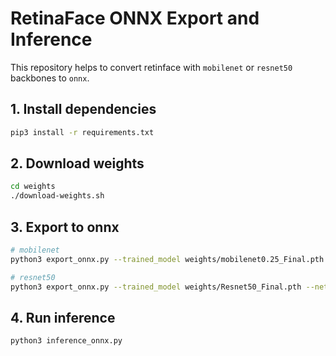 # RetinaFace ONNX Export and Inference

This repository helps to convert retinface with `mobilenet` or `resnet50` backbones to `onnx`.

## 1. Install dependencies

```sh
pip3 install -r requirements.txt
```

## 2. Download weights

```sh
cd weights
./download-weights.sh
```

## 3. Export to onnx

```sh
# mobilenet
python3 export_onnx.py --trained_model weights/mobilenet0.25_Final.pth --network mobile0.25

# resnet50
python3 export_onnx.py --trained_model weights/Resnet50_Final.pth --network resnet50
```

## 4. Run inference

```sh
python3 inference_onnx.py
```